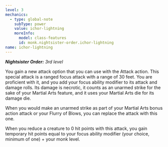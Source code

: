 ```yaml
---
level: 3
mechanics:
  - type: global-note
    subType: power
    value: ichor-lightning
    moreInfo:
      model: class-features
      id: monk.nightsister-order.ichor-lightning
name: ichor-lightning
---
```

_**Nightsister Order:** 3rd level_
You gain a new attack option that you can use with the Attack action. This special attack is a ranged focus attack with a range of 30 feet. You are proficient with it, and you add your focus ability modifier to its attack and damage rolls. Its damage is necrotic, it counts as an unarmed strike for the sake of your Martial Arts feature, and it uses your Martial Arts die for its damage die.
When you would make an unarmed strike as part of your Martial Arts bonus action attack or your Flurry of Blows, you can replace the attack with this one.
When you reduce a creature to 0 hit points with this attack, you gain temporary hit points equal to your focus ability modifier (your choice, minimum of one) + your monk level.